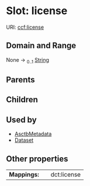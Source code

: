 
# Slot: license



URI: [ccf:license](http://purl.org/ccf/license)


## Domain and Range

None &#8594;  <sub>0..1</sub> [String](types/String.md)

## Parents


## Children


## Used by

 * [AsctbMetadata](AsctbMetadata.md)
 * [Dataset](Dataset.md)

## Other properties

|  |  |  |
| --- | --- | --- |
| **Mappings:** | | dct:license |